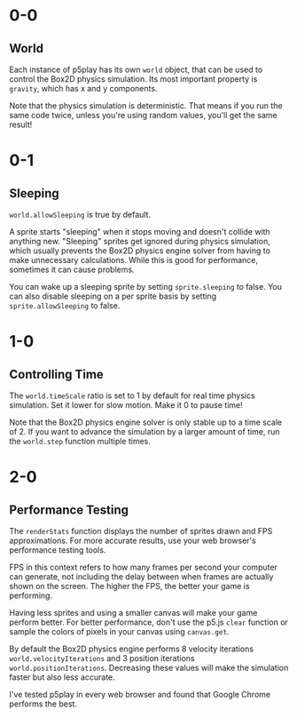 # 0-0

## World

Each instance of p5play has its own `world` object, that can be used to control the Box2D physics simulation. Its most important property is `gravity`, which has x and y components.

Note that the physics simulation is deterministic. That means if you run the same code twice, unless you're using random values, you'll get the same result!

# 0-1

## Sleeping

`world.allowSleeping` is true by default.

A sprite starts "sleeping" when it stops moving and doesn't collide with anything new. "Sleeping" sprites get ignored during physics simulation, which usually prevents the Box2D physics engine solver from having to make unnecessary calculations. While this is good for performance, sometimes it can cause problems.

You can wake up a sleeping sprite by setting `sprite.sleeping` to false. You can also disable sleeping on a per sprite basis by setting `sprite.allowSleeping` to false.

# 1-0

## Controlling Time

The `world.timeScale` ratio is set to 1 by default for real time physics simulation. Set it lower for slow motion. Make it 0 to pause time!

Note that the Box2D physics engine solver is only stable up to a time scale of 2. If you want to advance the simulation by a larger amount of time, run the `world.step` function multiple times.

# 2-0

## Performance Testing

The `renderStats` function displays the number of sprites drawn and FPS approximations. For more accurate results, use your web browser's performance testing tools.

FPS in this context refers to how many frames per second your computer can generate, not including the delay between when frames are actually shown on the screen. The higher the FPS, the better your game is performing.

Having less sprites and using a smaller canvas will make your game perform better. For better performance, don't use the p5.js `clear` function or sample the colors of pixels in your canvas using `canvas.get`.

By default the Box2D physics engine performs 8 velocity iterations `world.velocityIterations` and 3 position iterations `world.positionIterations`. Decreasing these values will make the simulation faster but also less accurate.

I've tested p5play in every web browser and found that Google Chrome performs the best.
